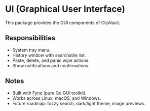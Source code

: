 # UI (Graphical User Interface)

This package provides the GUI components of ClipVault.

## Responsibilities
- System tray menu.
- History window with searchable list.
- Paste, delete, and panic wipe actions.
- Show notifications and confirmations.

## Notes
- Built with [Fyne](https://fyne.io/) (pure Go GUI toolkit).
- Works across Linux, macOS, and Windows.
- Future roadmap: fuzzy search, dark/light theme, image previews.

